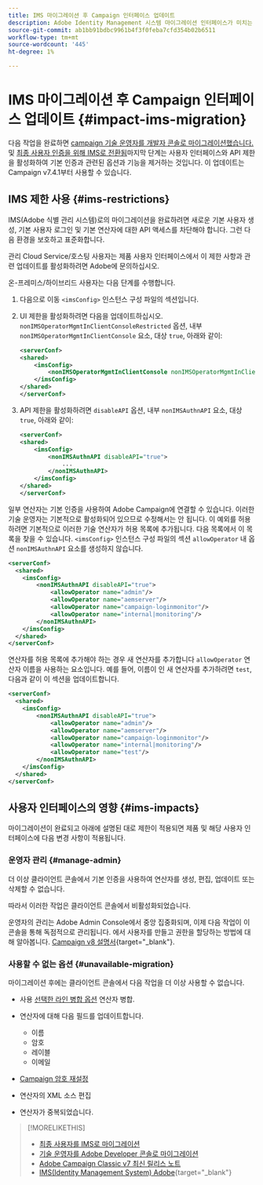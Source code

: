 ```yaml
---
title: IMS 마이그레이션 후 Campaign 인터페이스 업데이트
description: Adobe Identity Management 시스템 마이그레이션 인터페이스가 미치는 영향을 활성화하는 방법에 대해 알아봅니다
source-git-commit: ab1bb91bdbc9961b4f3f0feba7cfd354b02b6511
workflow-type: tm+mt
source-wordcount: '445'
ht-degree: 1%

---
```


# IMS 마이그레이션 후 Campaign 인터페이스 업데이트 {#impact-ims-migration}

다음 작업을 완료하면 [campaign 기술 운영자를 개발자 콘솔로 마이그레이션했습니다.](ims-migration.md) 및 [최종 사용자 인증을 위해 IMS로 전환됨](migrate-users-to-ims.md)마지막 단계는 사용자 인터페이스와 API 제한을 활성화하여 기본 인증과 관련된 옵션과 기능을 제거하는 것입니다. 이 업데이트는 Campaign v7.4.1부터 사용할 수 있습니다.

## IMS 제한 사용 {#ims-restrictions}

IMS(Adobe 식별 관리 시스템)로의 마이그레이션을 완료하려면 새로운 기본 사용자 생성, 기본 사용자 로그인 및 기본 연산자에 대한 API 액세스를 차단해야 합니다. 그런 다음 환경을 보호하고 표준화합니다.

관리 Cloud Service/호스팅 사용자는 제품 사용자 인터페이스에서 이 제한 사항과 관련 업데이트를 활성화하려면 Adobe에 문의하십시오.

온-프레미스/하이브리드 사용자는 다음 단계를 수행합니다.

1. 다음으로 이동 `<imsConfig>` 인스턴스 구성 파일의 섹션입니다.
1. UI 제한을 활성화하려면 다음을 업데이트하십시오. `nonIMSOperatorMgmtInClientConsoleRestricted` 옵션, 내부 `nonIMSOperatorMgmtInClientConsole` 요소, 대상 `true`, 아래와 같이:


   ```xml
   <serverConf>
   <shared>
       <imsConfig>
           <nonIMSOperatorMgmtInClientConsole nonIMSOperatorMgmtInClientConsoleRestricted="true"/>
       </imsConfig>
   </shared>
   </serverConf>
   ```

1. API 제한을 활성화하려면 `disableAPI` 옵션, 내부 `nonIMSAuthnAPI` 요소, 대상 `true`, 아래와 같이:

   ```xml
   <serverConf>
   <shared>
       <imsConfig>
           <nonIMSAuthnAPI disableAPI="true">
               ...
           </nonIMSAuthnAPI>
       </imsConfig>
   </shared>
   </serverConf>
   ```

일부 연산자는 기본 인증을 사용하여 Adobe Campaign에 연결할 수 있습니다. 이러한 기술 운영자는 기본적으로 활성화되어 있으므로 수정해서는 안 됩니다. 이 예외를 허용하려면 기본적으로 이러한 기술 연산자가 허용 목록에 추가됩니다. 다음 목록에서 이 목록을 찾을 수 있습니다. `<imsConfig>` 인스턴스 구성 파일의 섹션 `allowOperator` 내 옵션 `nonIMSAuthnAPI` 요소를 생성하지 않습니다.

```xml
<serverConf>
  <shared>
    <imsConfig>
        <nonIMSAuthnAPI disableAPI="true">
            <allowOperator name="admin"/>
            <allowOperator name="aemserver"/>
            <allowOperator name="campaign-loginmonitor"/>
            <allowOperator name="internal|monitoring"/>
        </nonIMSAuthnAPI>
    </imsConfig>
  </shared>
</serverConf>
```

연산자를 허용 목록에 추가해야 하는 경우 새 연산자를 추가합니다 `allowOperator` 연산자 이름을 사용하는 요소입니다. 예를 들어, 이름이 인 새 연산자를 추가하려면 `test`, 다음과 같이 이 섹션을 업데이트합니다.

```xml
<serverConf>
  <shared>
    <imsConfig>
        <nonIMSAuthnAPI disableAPI="true">
            <allowOperator name="admin"/>
            <allowOperator name="aemserver"/>
            <allowOperator name="campaign-loginmonitor"/>
            <allowOperator name="internal|monitoring"/>
            <allowOperator name="test"/>
        </nonIMSAuthnAPI>
    </imsConfig>
  </shared>
</serverConf>
```

## 사용자 인터페이스의 영향 {#ims-impacts}

마이그레이션이 완료되고 아래에 설명된 대로 제한이 적용되면 제품 및 해당 사용자 인터페이스에 다음 변경 사항이 적용됩니다.

### 운영자 관리 {#manage-admin}

더 이상 클라이언트 콘솔에서 기본 인증을 사용하여 연산자를 생성, 편집, 업데이트 또는 삭제할 수 없습니다.

따라서 이러한 작업은 클라이언트 콘솔에서 비활성화되었습니다.

운영자의 관리는 Adobe Admin Console에서 중앙 집중화되며, 이제 다음 작업이 이 콘솔을 통해 독점적으로 관리됩니다. 에서 사용자를 만들고 권한을 할당하는 방법에 대해 알아봅니다. [Campaign v8 설명서](https://experienceleague.adobe.com/en/docs/campaign/campaign-v8/admin/permissions/manage-permissions){target="_blank"}.

### 사용할 수 없는 옵션 {#unavailable-migration}

마이그레이션 후에는 클라이언트 콘솔에서 다음 작업을 더 이상 사용할 수 없습니다.

* 사용 [선택한 라인 병합 옵션](../../platform/using/updating-data.md#merge-data) 연산자 병합.

* 연산자에 대해 다음 필드를 업데이트합니다.
   * 이름
   * 암호
   * 레이블
   * 이메일

* [Campaign 암호 재설정](../../production/using/lost-password.md)

* 연산자의 XML 소스 편집

* 연산자가 중복되었습니다.


>[!MORELIKETHIS]
>
>* [최종 사용자를 IMS로 마이그레이션](migrate-users-to-ims.md)
>* [기술 운영자를 Adobe Developer 콘솔로 마이그레이션](ims-migration.md)
>* [Adobe Campaign Classic v7 최신 릴리스 노트](../../rn/using/latest-release.md)
>* [IMS(Identity Management System) Adobe](https://helpx.adobe.com/kr/enterprise/using/identity.html){target="_blank"}

